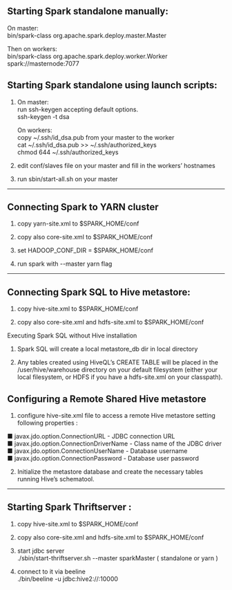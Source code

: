 ## Starting Spark standalone manually:
 
On master:  
bin/spark-class org.apache.spark.deploy.master.Master

Then on workers:  
bin/spark-class org.apache.spark.deploy.worker.Worker spark://masternode:7077


## Starting Spark standalone using launch scripts:

1) On master:  
   run ssh-keygen accepting default options.  
   ssh-keygen -t dsa

   On workers:  
   copy ~/.ssh/id_dsa.pub from your master to the worker  
   cat ~/.ssh/id_dsa.pub >> ~/.ssh/authorized_keys  
   chmod 644 ~/.ssh/authorized_keys

3) edit conf/slaves file on your master and fill in the workers’ hostnames

4) run sbin/start-all.sh on your master

--------------

## Connecting Spark to YARN cluster

1) copy yarn-site.xml to $SPARK_HOME/conf

2) copy also core-site.xml to $SPARK_HOME/conf

3) set HADOOP_CONF_DIR = $SPARK_HOME/conf

4) run spark with --master yarn flag

--------------

## Connecting Spark SQL to Hive metastore:

1) copy hive-site.xml to $SPARK_HOME/conf

2) copy also core-site.xml and hdfs-site.xml to $SPARK_HOME/conf

Executing Spark SQL without Hive installation

1) Spark SQL will create a local metastore_db dir in local directory

2) Any tables created using HiveQL’s CREATE TABLE will be placed in the /user/hive/warehouse directory on your default filesystem (either your local filesystem, or HDFS if you have a hdfs-site.xml on your classpath).

## Configuring a Remote Shared Hive metastore

1) configure hive-site.xml file to access a remote Hive metastore setting following properties :

■ javax.jdo.option.ConnectionURL - JDBC connection URL  
■ javax.jdo.option.ConnectionDriverName - Class name of the JDBC driver  
■ javax.jdo.option.ConnectionUserName - Database username  
■ javax.jdo.option.ConnectionPassword - Database user password

2) Initialize the metastore database and create the necessary tables running Hive’s schematool.

---------------

## Starting Spark Thriftserver :

1) copy hive-site.xml to $SPARK_HOME/conf

2) copy also core-site.xml and hdfs-site.xml to $SPARK_HOME/conf
   
3) start jdbc server  
   ./sbin/start-thriftserver.sh --master sparkMaster ( standalone or yarn )
   
4) connect to it via beeline  
   ./bin/beeline -u jdbc:hive2://<host>:10000

